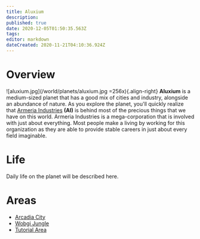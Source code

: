 ```yaml
---
title: Aluxium
description: 
published: true
date: 2020-12-05T01:50:35.563Z
tags: 
editor: markdown
dateCreated: 2020-11-21T04:10:36.924Z
---
```


# Overview

![aluxium.jpg](/world/planets/aluxium.jpg =256x){.align-right}
**Aluxium** is a medium-sized planet that has a good mix of cities and industry, alongside an abundance of nature. As you explore the planet, you'll quickly realize that [Armeria Industries](/world/corporations/armeria-industries) **(AI)** is behind most of the precious things that we have on this world. Armeria Industries is a mega-corporation that is involved with just about everything. Most people make a living by working for this organization as they are able to provide stable careers in just about every field imaginable.

# Life

Daily life on the planet will be described here.

# Areas

- [Arcadia City](/world/planets/aluxium/arcadia)
- [Wobgi Jungle](/world/planets/aluxium/wobgi-jungle)
- [Tutorial Area](/world/planets/aluxium/tutorial-area)